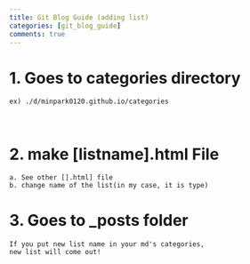 ```yaml
---
title: Git Blog Guide (adding list)
categories: [git_blog_guide]
comments: true
---
```



# 1. Goes to categories directory
```
ex) ./d/minpark0120.github.io/categories
```
&nbsp;

# 2. make [listname].html File
```
a. See other [].html] file
b. change name of the list(in my case, it is type)
```

# 3. Goes to _posts folder

```
If you put new list name in your md's categories,
new list will come out!
```